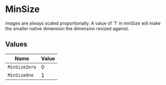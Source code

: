 # MinSize

images are always scaled proportionally. A value of '1' in minSize will make the smaller native dimension the dimension resized against.


## Values

| Name          | Value         |
| ------------- | ------------- |
| `MinSizeZero` | 0             |
| `MinSizeOne`  | 1             |